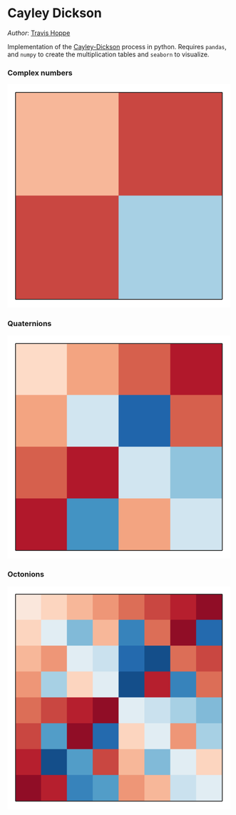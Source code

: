 # Cayley Dickson
*Author*: [Travis Hoppe](http://thoppe.github.io/)

Implementation of the [Cayley-Dickson](http://en.wikipedia.org/wiki/Cayley%E2%80%93Dickson_construction) process in python. Requires `pandas`, and `numpy` to create the multiplication tables and `seaborn` to visualize. 

### Complex numbers
![Complex](figures/K1.png)

### Quaternions
![Quaternions](figures/K2.png)

### Octonions
![Octonions](figures/K3.png)




